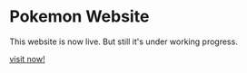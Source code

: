 <h1>Pokemon Website </h1>
<p>This website is now live. But still it's under working progress.</p>
<a href="https://naqeeb26.github.io/pokemon-website/" >visit now!</a>
